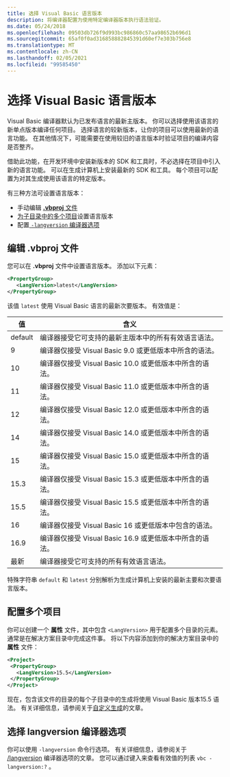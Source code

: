 ```yaml
---
title: 选择 Visual Basic 语言版本
description: 将编译器配置为使用特定编译器版本执行语法验证。
ms.date: 05/24/2018
ms.openlocfilehash: 09503db726f9d993bc986860c57aa98652b696d1
ms.sourcegitcommit: 65af0f0ad316858882845391d60ef7e303b756e8
ms.translationtype: MT
ms.contentlocale: zh-CN
ms.lasthandoff: 02/05/2021
ms.locfileid: "99585450"
---
```

# <a name="select-the-visual-basic-language-version"></a>选择 Visual Basic 语言版本

Visual Basic 编译器默认为已发布语言的最新主版本。 你可以选择使用该语言的新单点版本编译任何项目。 选择语言的较新版本，让你的项目可以使用最新的语言功能。 在其他情况下，可能需要在使用较旧的语言版本时验证项目的编译内容是否整齐。

借助此功能，在开发环境中安装新版本的 SDK 和工具时，不必选择在项目中引入新的语言功能。 可以在生成计算机上安装最新的 SDK 和工具。 每个项目可以配置为对其生成使用该语言的特定版本。

有三种方法可设置语言版本：

- 手动编辑 [ **.vbproj** 文件](#edit-the-vbproj-file)
- [为子目录中的多个项目](#configure-multiple-projects)设置语言版本
- 配置[ `-langversion` 编译器选项](#set-the-langversion-compiler-option)

## <a name="edit-the-vbproj-file"></a>编辑 .vbproj 文件

您可以在 **.vbproj** 文件中设置语言版本。 添加以下元素：

```xml
<PropertyGroup>
   <LangVersion>latest</LangVersion>
</PropertyGroup>
```

该值 `latest` 使用 Visual Basic 语言的最新次要版本。 有效值是：

|值|含义|
|------------|-------------|
|default|编译器接受它可支持的最新主版本中的所有有效语言语法。|
|9|编译器仅接受 Visual Basic 9.0 或更低版本中所含的语法。|
|10|编译器仅接受 Visual Basic 10.0 或更低版本中所含的语法。|
|11|编译器仅接受 Visual Basic 11.0 或更低版本中所含的语法。|
|12|编译器仅接受 Visual Basic 12.0 或更低版本中所含的语法。|
|14|编译器仅接受 Visual Basic 14.0 或更低版本中所含的语法。|
|15|编译器仅接受 Visual Basic 15.0 或更低版本中所含的语法。|
|15.3|编译器仅接受 Visual Basic 15.3 或更低版本中所含的语法。|
|15.5|编译器仅接受 Visual Basic 15.5 或更低版本中所含的语法。|
|16|编译器仅接受 Visual Basic 16 或更低版本中包含的语法。|
|16.9|编译器仅接受 Visual Basic 16.9 或更低版本中所含的语法。|
|最新|编译器接受它可支持的所有有效语言语法。|

特殊字符串 `default` 和 `latest` 分别解析为生成计算机上安装的最新主要和次要语言版本。

## <a name="configure-multiple-projects"></a>配置多个项目

你可以创建一个 **属性** 文件，其中包含 `<LangVersion>` 用于配置多个目录的元素。 通常是在解决方案目录中完成这件事。 将以下内容添加到你的解决方案目录中的 **属性** 文件：

```xml
<Project>
 <PropertyGroup>
   <LangVersion>15.5</LangVersion>
 </PropertyGroup>
</Project>
```

现在，包含该文件的目录的每个子目录中的生成将使用 Visual Basic 版本15.5 语法。 有关详细信息，请参阅关于[自定义生成](/visualstudio/msbuild/customize-your-build)的文章。

## <a name="set-the-langversion-compiler-option"></a>选择 langversion 编译器选项

你可以使用 `-langversion` 命令行选项。 有关详细信息，请参阅关于 [/langversion](../reference/command-line-compiler/langversion.md) 编译器选项的文章。 您可以通过键入来查看有效值的列表  `vbc -langversion:?` 。
